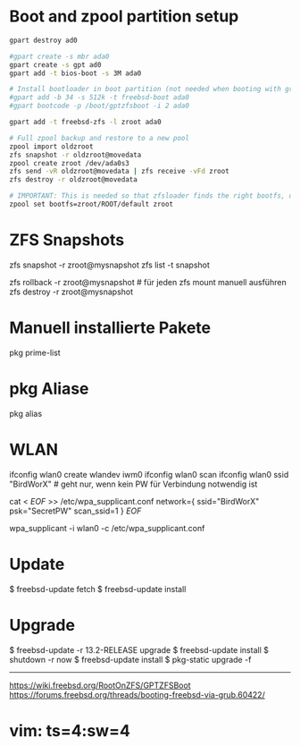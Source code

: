 # Boot and zpool partition setup


```bash
gpart destroy ad0

#gpart create -s mbr ada0
gpart create -s gpt ad0
gpart add -t bios-boot -s 3M ada0

# Install bootloader in boot partition (not needed when booting with grub)
#gpart add -b 34 -s 512k -t freebsd-boot ada0
#gpart bootcode -p /boot/gptzfsboot -i 2 ada0

gpart add -t freebsd-zfs -l zroot ada0

# Full zpool backup and restore to a new pool
zpool import oldzroot
zfs snapshot -r oldzroot@movedata
zpool create zroot /dev/ada0s3
zfs send -vR oldzroot@movedata | zfs receive -vFd zroot
zfs destroy -r oldzroot@movedata

# IMPORTANT: This is needed so that zfsloader finds the right bootfs, otherwise it will will complain about missing "loader.lua"
zpool set bootfs=zroot/ROOT/default zroot 
```
# ZFS Snapshots

zfs snapshot -r zroot@mysnapshot
zfs list -t snapshot

zfs rollback -r zroot@mysnapshot # für jeden zfs mount manuell ausführen
zfs destroy -r zroot@mysnapshot

# Manuell installierte Pakete

pkg prime-list

# pkg Aliase

pkg alias

# WLAN

ifconfig wlan0 create wlandev iwm0
ifconfig wlan0 scan
ifconfig wlan0 ssid "BirdWorX" # geht nur, wenn kein PW für Verbindung notwendig ist

cat < _EOF_ >> /etc/wpa_supplicant.conf
network={ 
    ssid="BirdWorX"
    psk="SecretPW"
    scan_ssid=1
}
_EOF_

wpa_supplicant -i wlan0 -c /etc/wpa_supplicant.conf


# Update

$ freebsd-update fetch
$ freebsd-update install

# Upgrade 

$ freebsd-update -r 13.2-RELEASE upgrade
$ freebsd-update install
$ shutdown -r now
$ freebsd-update install
$ pkg-static upgrade -f


---

https://wiki.freebsd.org/RootOnZFS/GPTZFSBoot
https://forums.freebsd.org/threads/booting-freebsd-via-grub.60422/

# vim: ts=4:sw=4
